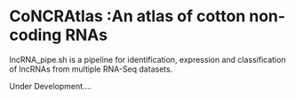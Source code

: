 # CoNCRAtlas :An atlas of cotton non-coding RNAs
lncRNA_pipe.sh is a pipeline for identification, expression and classification of lncRNAs from multiple RNA-Seq datasets.

Under Development....
